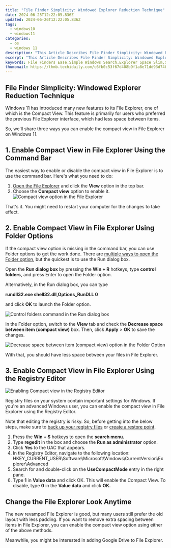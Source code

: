 ```yaml
---
title: "File Finder Simplicity: Windowed Explorer Reduction Technique"
date: 2024-06-25T12:22:05.836Z
updated: 2024-06-26T12:22:05.836Z
tags:
  - windows10
  - windows11
categories:
  - os
  - windows 11
description: "This Article Describes File Finder Simplicity: Windowed Explorer Reduction Technique"
excerpt: "This Article Describes File Finder Simplicity: Windowed Explorer Reduction Technique"
keywords: File Finders Ease,Simple Windows Search,Explorer Space Slim,Streamlined Explorer,Minimalist Finder,Windowed Indexing,Quick File Locator
thumbnail: https://thmb.techidaily.com/c6fb0c53f67d408b9f1a8e71dd93d74b8d8f511c12090374117c9c8e1782192a.jpg
---
```


## File Finder Simplicity: Windowed Explorer Reduction Technique

 Windows 11 has introduced many new features to its File Explorer, one of which is the Compact View. This feature is primarily for users who preferred the previous File Explorer interface, which had less space between items.

 So, we'll share three ways you can enable the compact view in File Explorer on Windows 11\.

## 1\. Enable Compact View in File Explorer Using the Command Bar

 The easiest way to enable or disable the compact view in File Explorer is to use the command bar. Here's what you need to do:

1. [Open the File Explorer](https://www.makeuseof.com/windows-open-file-explorer/) and click the **View** option in the top bar.
2. Choose the **Compact view** option to enable it.  
![Compact view option in the File Explorer](https://static1.makeuseofimages.com/wordpress/wp-content/uploads/2023/01/comapct-view-option.jpg)

 That's it. You might need to restart your computer for the changes to take effect.

## 2\. Enable Compact View in File Explorer Using Folder Options

 If the compact view option is missing in the command bar, you can use Folder options to get the work done. There are [multiple ways to open the Folder option](https://www.makeuseof.com/windows-10-open-folder-options/), but the quickest is to use the Run dialog box.

 Open the **Run dialog box** by pressing the **Win + R** hotkeys, type **control folders,** and press Enter to open the Folder option.

 Alternatively, in the Run dialog box, you can type

**rundll32.exe shell32.dll,Options_RunDLL 0**

 and click **OK** to launch the Folder option.

![Control folders command in the Run dialog box](https://static1.makeuseofimages.com/wordpress/wp-content/uploads/2023/01/control-folders-command.jpg)

 In the Folder option, switch to the **View** tab and check the **Decrease space between item (compact view)** box. Then, click **Apply** \> **OK** to save the changes.

![Decrease space between item (compact view) option in the Folder Option](https://static1.makeuseofimages.com/wordpress/wp-content/uploads/2023/01/decrease-space-between-item-compact-view-option.jpg)

 With that, you should have less space between your files in File Explorer.

## 3\. Enable Compact View in File Explorer Using the Registry Editor

![Enabling Compact view in the Registry Editor](https://static1.makeuseofimages.com/wordpress/wp-content/uploads/2023/01/enabling-compact-view.jpg)

 Registry files on your system contain important settings for Windows. If you're an advanced Windows user, you can enable the compact view in File Explorer using the Registry Editor.

 Note that editing the registry is risky. So, before getting into the below steps, make sure to [back up your registry files](https://www.makeuseof.com/tag/backup-restore-windows-registry/) or [create a restore point](https://www.makeuseof.com/windows-11-create-restore-point/).

1. Press the **Win + S** hotkeys to open the **search menu.**
2. Type **regedit** in the box and choose the **Run as administrator** option.
3. Click **Yes** to the UAC that appears.
4. In the Registry Editor, navigate to the following location:  
HKEY_CURRENT_USER\Software\Microsoft\Windows\CurrentVersion\Explorer\Advanced
5. Search for and double-click on the **UseCompactMode** entry in the right pane.
6. Type **1** in **Value data** and click OK. This will enable the Compact View. To disable, type **0** in the **Value data** and click **OK.**

## Change the File Explorer Look Anytime

 The new revamped File Explorer is good, but many users still prefer the old layout with less padding. If you want to remove extra spacing between items in File Explorer, you can enable the compact view option using either of the above methods.

 Meanwhile, you might be interested in adding Google Drive to File Explorer.


<ins class="adsbygoogle"
     style="display:block"
     data-ad-format="autorelaxed"
     data-ad-client="ca-pub-7571918770474297"
     data-ad-slot="1223367746"></ins>



<ins class="adsbygoogle"
     style="display:block"
     data-ad-client="ca-pub-7571918770474297"
     data-ad-slot="8358498916"
     data-ad-format="auto"
     data-full-width-responsive="true"></ins>


